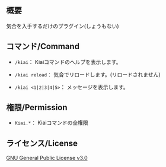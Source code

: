 ## 概要
気合を入手するだけのプラグイン(しょうもない)

## コマンド/Command

- `/kiai`： Kiaiコマンドのヘルプを表示します。  

- `/kiai reload`： 気合でリロードします。(リロードされません)

- `/kiai <1|2|3|4|5>`： メッセージを表示します。

## 権限/Permission
- `Kiai.*`： Kiaiコマンドの全権限

## ライセンス/License
[GNU General Public License v3.0](LICENSE)
